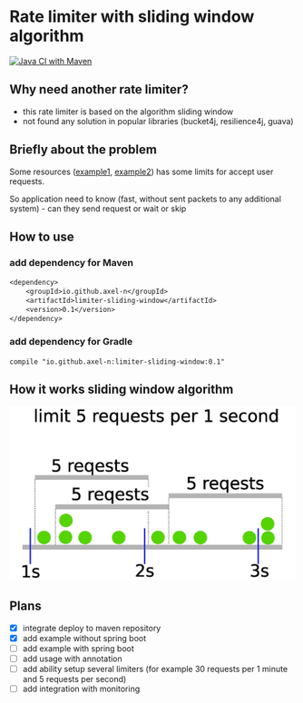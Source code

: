 # Rate limiter with sliding window algorithm

[![Java CI with Maven](https://github.com/axel-n/limiter-sliding-window/actions/workflows/tests.yml/badge.svg)](https://github.com/axel-n/limiter-sliding-window/actions/workflows/tests.yml)

## Why need another rate limiter?
- this rate limiter is based on the algorithm sliding window
- not found any solution in popular libraries (bucket4j, resilience4j, guava)

## Briefly about the problem
Some resources ([example1](https://www.bitmex.com/app/restAPI#Limits), [example2](https://binance-docs.github.io/apidocs/spot/en/#limits)) has some limits  for accept user requests.

So application need to know (fast, without sent packets to any additional system) - can they send request or wait or skip

## How to use 
### add dependency for Maven 
```
<dependency>
    <groupId>io.github.axel-n</groupId>
    <artifactId>limiter-sliding-window</artifactId>
    <version>0.1</version>
</dependency>
```

### add dependency for Gradle
```
compile "io.github.axel-n:limiter-sliding-window:0.1"
```

## How it works sliding window algorithm
![image info](./images/how_it_works.jpg)


## Plans
- [x] integrate deploy to maven repository
- [x] add example without spring boot
- [ ] add example with spring boot
- [ ] add usage with annotation
- [ ] add ability setup several limiters (for example 30 requests per 1 minute and 5 requests per second) 
- [ ] add integration with monitoring 